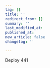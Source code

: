 ```yaml
---
tag: []
title: ''
redirect_from: []
summary: ''
last_modified_at: 
published_at: 
new_article: false
changelog: ''

---
```

Deploy 441
